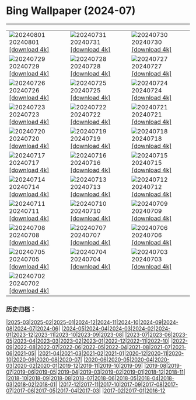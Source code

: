 # Bing Wallpaper (2024-07)
**************

<table><tr><td><img src="https://www.bing.com/th?id=OHR.HoodoosBryce_EN-CA5127000421_1920x1080.jpg" alt="20240801"> 20240801 <a href="https://www.bing.com/th?id=OHR.HoodoosBryce_EN-CA5127000421_UHD.jpg">[download 4k]</a></td><td><img src="https://www.bing.com/th?id=OHR.GimignanoTuscany_EN-CA4771125077_1920x1080.jpg" alt="20240731"> 20240731 <a href="https://www.bing.com/th?id=OHR.GimignanoTuscany_EN-CA4771125077_UHD.jpg">[download 4k]</a></td><td><img src="https://www.bing.com/th?id=OHR.CorbettTigers_EN-CA4355248170_1920x1080.jpg" alt="20240730"> 20240730 <a href="https://www.bing.com/th?id=OHR.CorbettTigers_EN-CA4355248170_UHD.jpg">[download 4k]</a></td></tr><tr><td><img src="https://www.bing.com/th?id=OHR.BeachHutsSweden_EN-CA0435377423_1920x1080.jpg" alt="20240729"> 20240729 <a href="https://www.bing.com/th?id=OHR.BeachHutsSweden_EN-CA0435377423_UHD.jpg">[download 4k]</a></td><td><img src="https://www.bing.com/th?id=OHR.RhinelandVineyards_EN-CA9625336200_1920x1080.jpg" alt="20240728"> 20240728 <a href="https://www.bing.com/th?id=OHR.RhinelandVineyards_EN-CA9625336200_UHD.jpg">[download 4k]</a></td><td><img src="https://www.bing.com/th?id=OHR.PontNeuf_EN-CA9337401252_1920x1080.jpg" alt="20240727"> 20240727 <a href="https://www.bing.com/th?id=OHR.PontNeuf_EN-CA9337401252_UHD.jpg">[download 4k]</a></td></tr><tr><td><img src="https://www.bing.com/th?id=OHR.SmokyMountainTrail_EN-CA9002253362_1920x1080.jpg" alt="20240726"> 20240726 <a href="https://www.bing.com/th?id=OHR.SmokyMountainTrail_EN-CA9002253362_UHD.jpg">[download 4k]</a></td><td><img src="https://www.bing.com/th?id=OHR.SheepCousins_EN-CA1277302803_1920x1080.jpg" alt="20240725"> 20240725 <a href="https://www.bing.com/th?id=OHR.SheepCousins_EN-CA1277302803_UHD.jpg">[download 4k]</a></td><td><img src="https://www.bing.com/th?id=OHR.MethoniCastle_EN-CA0696523421_1920x1080.jpg" alt="20240724"> 20240724 <a href="https://www.bing.com/th?id=OHR.MethoniCastle_EN-CA0696523421_UHD.jpg">[download 4k]</a></td></tr><tr><td><img src="https://www.bing.com/th?id=OHR.HammockCamping_EN-CA7138576311_1920x1080.jpg" alt="20240723"> 20240723 <a href="https://www.bing.com/th?id=OHR.HammockCamping_EN-CA7138576311_UHD.jpg">[download 4k]</a></td><td><img src="https://www.bing.com/th?id=OHR.ZanzibarBoats_EN-CA8357127050_1920x1080.jpg" alt="20240722"> 20240722 <a href="https://www.bing.com/th?id=OHR.ZanzibarBoats_EN-CA8357127050_UHD.jpg">[download 4k]</a></td><td><img src="https://www.bing.com/th?id=OHR.MineralMoon_EN-CA8937891241_1920x1080.jpg" alt="20240721"> 20240721 <a href="https://www.bing.com/th?id=OHR.MineralMoon_EN-CA8937891241_UHD.jpg">[download 4k]</a></td></tr><tr><td><img src="https://www.bing.com/th?id=OHR.YoungJaguar_EN-CA9065680800_1920x1080.jpg" alt="20240720"> 20240720 <a href="https://www.bing.com/th?id=OHR.YoungJaguar_EN-CA9065680800_UHD.jpg">[download 4k]</a></td><td><img src="https://www.bing.com/th?id=OHR.MayotteCoral_EN-CA5144997966_1920x1080.jpg" alt="20240719"> 20240719 <a href="https://www.bing.com/th?id=OHR.MayotteCoral_EN-CA5144997966_UHD.jpg">[download 4k]</a></td><td><img src="https://www.bing.com/th?id=OHR.MedievalRothenburg_EN-CA4728212344_1920x1080.jpg" alt="20240718"> 20240718 <a href="https://www.bing.com/th?id=OHR.MedievalRothenburg_EN-CA4728212344_UHD.jpg">[download 4k]</a></td></tr><tr><td><img src="https://www.bing.com/th?id=OHR.DinosaurProvPark_EN-CA7737524155_1920x1080.jpg" alt="20240717"> 20240717 <a href="https://www.bing.com/th?id=OHR.DinosaurProvPark_EN-CA7737524155_UHD.jpg">[download 4k]</a></td><td><img src="https://www.bing.com/th?id=OHR.TateishiPark_EN-CA6542034123_1920x1080.jpg" alt="20240716"> 20240716 <a href="https://www.bing.com/th?id=OHR.TateishiPark_EN-CA6542034123_UHD.jpg">[download 4k]</a></td><td><img src="https://www.bing.com/th?id=OHR.SestriLevante_EN-CA8470730847_1920x1080.jpg" alt="20240715"> 20240715 <a href="https://www.bing.com/th?id=OHR.SestriLevante_EN-CA8470730847_UHD.jpg">[download 4k]</a></td></tr><tr><td><img src="https://www.bing.com/th?id=OHR.CappadociaRocks_EN-CA1807054291_1920x1080.jpg" alt="20240714"> 20240714 <a href="https://www.bing.com/th?id=OHR.CappadociaRocks_EN-CA1807054291_UHD.jpg">[download 4k]</a></td><td><img src="https://www.bing.com/th?id=OHR.RainierWildflowers_EN-CA0241221642_1920x1080.jpg" alt="20240713"> 20240713 <a href="https://www.bing.com/th?id=OHR.RainierWildflowers_EN-CA0241221642_UHD.jpg">[download 4k]</a></td><td><img src="https://www.bing.com/th?id=OHR.GangiSicily_EN-CA3763946308_1920x1080.jpg" alt="20240712"> 20240712 <a href="https://www.bing.com/th?id=OHR.GangiSicily_EN-CA3763946308_UHD.jpg">[download 4k]</a></td></tr><tr><td><img src="https://www.bing.com/th?id=OHR.CollaredAracari_EN-CA2465482704_1920x1080.jpg" alt="20240711"> 20240711 <a href="https://www.bing.com/th?id=OHR.CollaredAracari_EN-CA2465482704_UHD.jpg">[download 4k]</a></td><td><img src="https://www.bing.com/th?id=OHR.TalampayaNP_EN-CA3117263692_1920x1080.jpg" alt="20240710"> 20240710 <a href="https://www.bing.com/th?id=OHR.TalampayaNP_EN-CA3117263692_UHD.jpg">[download 4k]</a></td><td><img src="https://www.bing.com/th?id=OHR.NorwayBlueberries_EN-CA2657408447_1920x1080.jpg" alt="20240709"> 20240709 <a href="https://www.bing.com/th?id=OHR.NorwayBlueberries_EN-CA2657408447_UHD.jpg">[download 4k]</a></td></tr><tr><td><img src="https://www.bing.com/th?id=OHR.YenBaiTerraces_EN-CA2341347163_1920x1080.jpg" alt="20240708"> 20240708 <a href="https://www.bing.com/th?id=OHR.YenBaiTerraces_EN-CA2341347163_UHD.jpg">[download 4k]</a></td><td><img src="https://www.bing.com/th?id=OHR.ConwyRiver_EN-CA1909669827_1920x1080.jpg" alt="20240707"> 20240707 <a href="https://www.bing.com/th?id=OHR.ConwyRiver_EN-CA1909669827_UHD.jpg">[download 4k]</a></td><td><img src="https://www.bing.com/th?id=OHR.NoahBeach_EN-CA1574566780_1920x1080.jpg" alt="20240706"> 20240706 <a href="https://www.bing.com/th?id=OHR.NoahBeach_EN-CA1574566780_UHD.jpg">[download 4k]</a></td></tr><tr><td><img src="https://www.bing.com/th?id=OHR.FisgardLighthouse_EN-CA1018639901_1920x1080.jpg" alt="20240705"> 20240705 <a href="https://www.bing.com/th?id=OHR.FisgardLighthouse_EN-CA1018639901_UHD.jpg">[download 4k]</a></td><td><img src="https://www.bing.com/th?id=OHR.MeerkatManor_EN-CA9684864184_1920x1080.jpg" alt="20240704"> 20240704 <a href="https://www.bing.com/th?id=OHR.MeerkatManor_EN-CA9684864184_UHD.jpg">[download 4k]</a></td><td><img src="https://www.bing.com/th?id=OHR.ItalicaRuins_EN-CA9389971381_1920x1080.jpg" alt="20240703"> 20240703 <a href="https://www.bing.com/th?id=OHR.ItalicaRuins_EN-CA9389971381_UHD.jpg">[download 4k]</a></td></tr><tr><td><img src="https://www.bing.com/th?id=OHR.CanadaDayOttawa_EN-CA8916971167_1920x1080.jpg" alt="20240702"> 20240702 <a href="https://www.bing.com/th?id=OHR.CanadaDayOttawa_EN-CA8916971167_UHD.jpg">[download 4k]</a></td><td></td><td></td></tr></table>

### 历史归档：

|[2025-03](/../2025-03/2025-03.md)|[2025-02](/../2025-02/2025-02.md)|[2025-01](/../2025-01/2025-01.md)|[2024-12](/../2024-12/2024-12.md)|[2024-11](/../2024-11/2024-11.md)|[2024-10](/../2024-10/2024-10.md)|[2024-09](/../2024-09/2024-09.md)|[2024-08](/../2024-08/2024-08.md)|[2024-07](/2024-07.md)|[2024-06](/../2024-06/2024-06.md)|
|[2024-05](/../2024-05/2024-05.md)|[2024-04](/../2024-04/2024-04.md)|[2024-03](/../2024-03/2024-03.md)|[2024-02](/../2024-02/2024-02.md)|[2024-01](/../2024-01/2024-01.md)|[2023-12](/../2023-12/2023-12.md)|[2023-11](/../2023-11/2023-11.md)|[2023-10](/../2023-10/2023-10.md)|[2023-09](/../2023-09/2023-09.md)|[2023-08](/../2023-08/2023-08.md)|
|[2023-07](/../2023-07/2023-07.md)|[2023-06](/../2023-06/2023-06.md)|[2023-05](/../2023-05/2023-05.md)|[2023-04](/../2023-04/2023-04.md)|[2023-03](/../2023-03/2023-03.md)|[2023-02](/../2023-02/2023-02.md)|[2023-01](/../2023-01/2023-01.md)|[2022-12](/../2022-12/2022-12.md)|[2022-11](/../2022-11/2022-11.md)|[2022-10](/../2022-10/2022-10.md)|
|[2022-09](/../2022-09/2022-09.md)|[2022-08](/../2022-08/2022-08.md)|[2022-07](/../2022-07/2022-07.md)|[2022-06](/../2022-06/2022-06.md)|[2022-05](/../2022-05/2022-05.md)|[2022-04](/../2022-04/2022-04.md)|[2021-08](/../2021-08/2021-08.md)|[2021-07](/../2021-07/2021-07.md)|[2021-06](/../2021-06/2021-06.md)|[2021-05](/../2021-05/2021-05.md)|
|[2021-04](/../2021-04/2021-04.md)|[2021-03](/../2021-03/2021-03.md)|[2021-02](/../2021-02/2021-02.md)|[2021-01](/../2021-01/2021-01.md)|[2020-12](/../2020-12/2020-12.md)|[2020-11](/../2020-11/2020-11.md)|[2020-10](/../2020-10/2020-10.md)|[2020-09](/../2020-09/2020-09.md)|[2020-08](/../2020-08/2020-08.md)|[2020-07](/../2020-07/2020-07.md)|
|[2020-06](/../2020-06/2020-06.md)|[2020-05](/../2020-05/2020-05.md)|[2020-04](/../2020-04/2020-04.md)|[2020-03](/../2020-03/2020-03.md)|[2020-02](/../2020-02/2020-02.md)|[2020-01](/../2020-01/2020-01.md)|[2019-12](/../2019-12/2019-12.md)|[2019-11](/../2019-11/2019-11.md)|[2019-10](/../2019-10/2019-10.md)|[2019-09](/../2019-09/2019-09.md)|
|[2019-08](/../2019-08/2019-08.md)|[2019-07](/../2019-07/2019-07.md)|[2019-06](/../2019-06/2019-06.md)|[2019-05](/../2019-05/2019-05.md)|[2019-04](/../2019-04/2019-04.md)|[2019-03](/../2019-03/2019-03.md)|[2019-02](/../2019-02/2019-02.md)|[2019-01](/../2019-01/2019-01.md)|[2018-12](/../2018-12/2018-12.md)|[2018-11](/../2018-11/2018-11.md)|
|[2018-10](/../2018-10/2018-10.md)|[2018-09](/../2018-09/2018-09.md)|[2018-08](/../2018-08/2018-08.md)|[2018-07](/../2018-07/2018-07.md)|[2018-06](/../2018-06/2018-06.md)|[2018-05](/../2018-05/2018-05.md)|[2018-04](/../2018-04/2018-04.md)|[2018-03](/../2018-03/2018-03.md)|[2018-02](/../2018-02/2018-02.md)|[2018-01](/../2018-01/2018-01.md)|
|[2017-12](/../2017-12/2017-12.md)|[2017-11](/../2017-11/2017-11.md)|[2017-10](/../2017-10/2017-10.md)|[2017-09](/../2017-09/2017-09.md)|[2017-08](/../2017-08/2017-08.md)|[2017-07](/../2017-07/2017-07.md)|[2017-06](/../2017-06/2017-06.md)|[2017-05](/../2017-05/2017-05.md)|[2017-04](/../2017-04/2017-04.md)|[2017-03](/../2017-03/2017-03.md)|
|[2017-02](/../2017-02/2017-02.md)|[2017-01](/../2017-01/2017-01.md)|[2016-12](/../2016-12/2016-12.md)